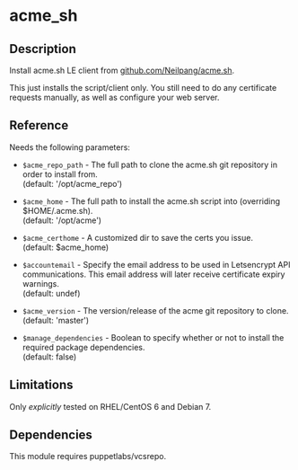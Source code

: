 # acme_sh

## Description

Install acme.sh LE client from [github.com/Neilpang/acme.sh](https://github.com/Neilpang/acme.sh).

This just installs the script/client only. You still need to do any certificate requests manually, as well as configure your web server.

## Reference

Needs the following parameters:

 * `$acme_repo_path` -
 The full path to clone the acme.sh git repository in order to install from.  
 (default: '/opt/acme_repo')

 * `$acme_home` -
 The full path to install the acme.sh script into (overriding $HOME/.acme.sh).  
 (default: '/opt/acme')

 * `$acme_certhome` -
 A customized dir to save the certs you issue.  
 (default: $acme_home)

 * `$accountemail` -
 Specify the email address to be used in Letsencrypt API communications.
 This email address will later receive certificate expiry warnings.  
 (default: undef)

 * `$acme_version` -
 The version/release of the acme git repository to clone.  
 (default: 'master')

 * `$manage_dependencies` -
 Boolean to specify whether or not to install the required package dependencies.  
 (default: false)

## Limitations

Only *explicitly* tested on RHEL/CentOS 6 and Debian 7.

## Dependencies

This module requires puppetlabs/vcsrepo.
